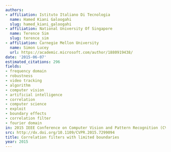 ```yaml
---
authors:
- affiliation: Istituto Italiano Di Tecnologia
  name: Hamed Kiani Galoogahi
  slug: hamed_kiani_galoogahi
- affiliation: National University Of Singapore
  name: Terence Sim
  slug: terence_sim
- affiliation: Carnegie Mellon University
  name: Simon Lucey
  url: https://academic.microsoft.com/author/1880919438/
date: '2015-06-07'
estimated_citations: 296
fields:
- frequency domain
- robustness
- video tracking
- algorithm
- computer vision
- artificial intelligence
- correlation
- computer science
- exploit
- boundary effects
- correlation filter
- fourier domain
in: 2015 IEEE Conference on Computer Vision and Pattern Recognition (CVPR)
src: http://dx.doi.org/10.1109/CVPR.2015.7299094
title: Correlation filters with limited boundaries
year: 2015
---
```

